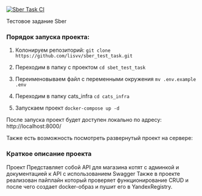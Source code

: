 [![Sber Task CI](https://github.com/lisvv/sber_test_task/actions/workflows/actions.yml/badge.svg)](https://github.com/lisvv/sber_test_task/actions/workflows/actions.yml)

Тестовое задание Sber

### Порядок запуска проекта:

1. Колонируем репозиторий: 
```git clone https://github.com/lisvv/sber_test_task.git```

2. Переходим в папку с проектом
```cd sbet_test_task```

4. Переименовываем файл с переменными окружения
```mv .env.example .env```

5. Переходим в папку cats_infra
```cd cats_infra```

6. Запускаем проект
```docker-compose up -d```

После запуска проект будет доступен локально по адресу:
http://localhost:8000/

Также есть возможность посмотреть развернутый проект на сервере:

### Краткое описание проекта

Проект Представляет собой API для магазина котят с админкой и документацией к API с использованием Swagger
Также в проекте реализован пайплайн который проверяет функционирование CRUD и после чего создает docker-образ
и пушит его в YandexRegistry.
